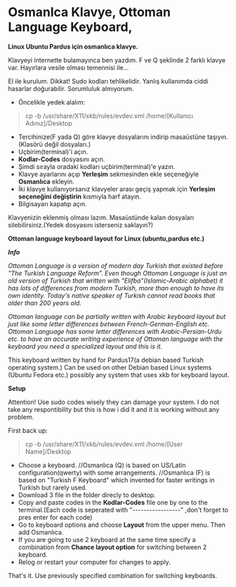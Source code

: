 # Osmanlca Klavye, Ottoman Language Keyboard,


**Linux Ubuntu Pardus için osmanlıca klavye.** 

Klavyeyi internette bulamayınca ben yazdım. F ve Q şeklinde 2 farklı klavye var.
Hayırlara vesile olması temennisi ile...

El ile kurulum.
Dikkat! Sudo kodları tehlikelidir. Yanlış kullanımda ciddi hasarlar doğurabilir. Sorumluluk almıyorum.

* Öncelikle yedek alalım:
> cp -b /usr/share/X11/xkb/rules/evdev.xml /home/[Kullanıcı Adınız]/Desktop

* Tercihinize(F yada Q) göre klavye dosyalarını indirip masaüstüne taşıyın.(Klasörü değil dosyaları.)
* Uçbirim(terminal)'i açın.
* **Kodlar-Codes** dosyasını açın.
* Şimdi sırayla oradaki kodları uçbirim(terminal)'e yazın.
* Klavye ayarlarını açıp **Yerleşim** sekmesinden ekle seçeneğiyle **Osmanlıca** ekleyin.
* İki klavye kullanıyorsanız klavyeler arası geçiş yapmak için **Yerleşim seçeneğini değiştirin** kısmıyla harf atayın.
* Bilgisayarı kapatıp açın.

Klavyenizin eklenmiş olması lazım. Masaüstünde kalan dosyaları silebilirsiniz.(Yedek dosyasını isterseniz saklayın?)

**Ottoman language keyboard layout for Linux (ubuntu,pardus etc.)**

<i>**Info**

Ottoman Language is a version of modern day Turkish that existed before "The Turkish Language Reform". Even though Ottoman Language is just an old version of Turkish that written with "Elifba"(Islamic-Arabic alphabet) it has lots of differences from modern Turkish, more than enough to have its own identity. Today's native speaker of Turkish cannot read books that older than 200 years old. 

Ottoman language can be partially written with Arabic keyboard layout but just like some letter differences between French-German-English etc.  Ottoman Language has some letter differences with Arabic-Persian-Urdu etc. to have an accurate writing experience of Ottoman language with the keyboard you need a specialized layout and this is it.</i>

This keyboard written by hand for Pardus17(a debian based Turkish operating system.)
Can be used on other Debian based Linux systems (Ubuntu Fedora etc.) possibly any system that uses xkb for keyboard layout.

**Setup**

Attention! Use sudo codes wisely they can damage your system. I do not take any respontibility but this is how i did it and it is working without any problem.

First back up:
> cp -b /usr/share/X11/xkb/rules/evdev.xml /home/[User Name]/Desktop

* Choose a keyboard. 
//Osmanlıca (Q) is based on US/Latin configuration(qwerty) with some arrangements.
//Osmanlıca (F) is based on "Turkish F Keyboard" which invented for faster writings in Turkish but rarely used.
* Download 3 file in the folder direcly to desktop.
* Copy and paste codes in the **Kodlar-Codes** file one by one to the terminal.(Each code is seperated with "-----------------" ,don't forget to pres enter for each code)
* Go to keyboard options and choose **Layout** from the upper menu. Then add Osmanlıca.
* If you are going to use 2 keyboard at the same time specify a combination from **Chance layout option** for switching between 2 keyboard.
* Relog or restart your computer for changes to apply.

That's it. Use previously specified combination for switching keyboards.
